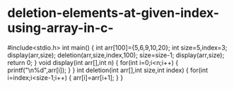 # deletion-elements-at-given-index-using-array-in-c-
#include<stdio.h>
int main()
{
    int arr[100]={5,6,9,10,20};
    int size=5,index=3;
    display(arr,size);
    deletion(arr,size,index,100);
    size=size-1;
    display(arr,size);
    return 0;
}
void display(int arr[],int n)
{
    for(int i=0;i<n;i++)
    {
        printf("\n%d",arr[i]);
    }
}
int deletion(int arr[],int size,int index)
{
    for(int i=index;i<size-1;i++)
    {
        arr[i]=arr[i+1];
    }
}
